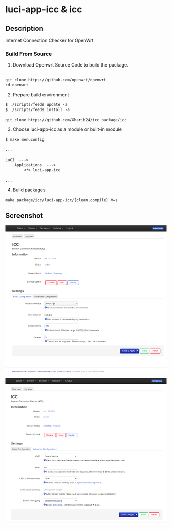 # luci-app-icc & icc
        

## Description
Internet Connection Checker for OpenWrt


### Build From Source

1. Download Openwrt Source Code to build the package.

```shell

git clone https://github.com/openwrt/openwrt
cd openwrt

```

2. Prepare build environment

```shell
$ ./scripts/feeds update -a
$ ./scripts/feeds install -a

git clone https://github.com/Gharib24/icc package/icc
```

3. Choose luci-app-icc as a module or built-in module

```shell
$ make menuconfig

...

LuCI  --->
    Applications  --->
        <*> luci-app-icc

...

```

4. Build packages

```shell
make package/icc/luci-app-icc/{clean,compile} V=s
```

## Screenshot 
![screenshot](Documents/1.png)


![screenshot](Documents/2.png)



